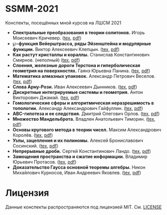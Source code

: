 # SSMM-2021
Конспекты, посещённых мной курсов на ЛШСМ 2021
- **Спектральные преобразования в теории солитонов.** Игорь Моисеевич Кричевер. ([tex](spectral-transformations-in-soliton-theory.tex), [pdf](spectral-transformations-in-soliton-theory.pdf))
- **℘-функция Вейерштрасса, ряды Эйзенштейна и модулярные функции.** Виктор Алексеевич Клепцын. ([tex](modular-functions.tex), [pdf](modular-functions.tex))
- **Как растут кристаллы и кораллы.** Станислав Константинович Смирнов. (неполный) ([tex](crystals-and-corals-growth.tex), [pdf](crystals-and-corals-growth.pdf))
- **Слоения, железные дороги Терстона и гиперболическая геометрия на поверхностях.** Гаянэ Юрьевна Панина. ([tex](Thurston-railways.tex), [pdf](Thurston-railways.pdf))
- **Математика алмазных упаковок.** Александр Петрович Веселов. ([tex](diamond-packaging.tex), [pdf](diamond-packaging.pdf))
- **Слова Арну-Рози.** Иван Алексеевич Дынников. ([tex](Arnoux-Rosi-words.tex), [pdf](Arnoux-Rosi-words.pdf))
- **Дискретные интегрируемые системы и геометрия.** Антон Викторович Джамай. ([tex](discrete-integrable-systems-and-geometry.tex), [pdf](discrete-integrable-systems-and-geometry.pdf))
- **Гомологические сферы и алгоритмическая неразрешимость в топологии.** Александр Александрович Гайфуллин. ([tex](decidability-in-topology.tex), [pdf](decidability-in-topology.pdf))
- **ABC-гипотеза и ее следствия.** Дмитрий Олегович Орлов. ([tex](abc-conjecture.tex), [pdf](abc-conjecture.pdf))
- **Множество Мандельброта.** Владлен Анатольевич Тиморин. ([tex](Mandelbrot-set.tex), [pdf](Mandelbrot-set.pdf))
- **Основы кругового метода в теории чисел.** Максим Александрович Королёв. ([tex](circular-method-in-number-theory.tex), [pdf](circular-method-in-number-theory.pdf))
- **Узлы, зацепления и их полиномы.** Алексей Брониславович Сосинский. ([tex](knots-and-polynomials.tex), [pdf](knots-and-polynomials.pdf))
- **Непрерывные дроби.** Сергей Константинович Ландо. ([tex](continued-fraction.tex), [pdf](continued-fraction.pdf))
- **Замощения пространства и сжатие информации.** Владимир Юрьевич Протасов. ([tex](space-tilings-and-information-compression.tex), [pdf](space-tilings-and-information-compression.pdf))
- **Доказательство Гаусса основной теоремы алгебры.** Никон Михайлович Курносов, Иван Андреевич Яковлев. ([tex](Gauss-proof-of-fundamental-theorem-of-algebra.tex), [pdf](Gauss-proof-of-fundamental-theorem-of-algebra.pdf))

# Лицензия
Данные конспекты распространяются под лицензией MIT. См. [LICENSE](LICENSE)